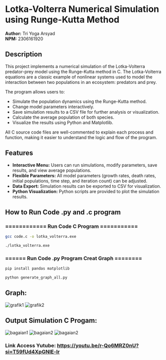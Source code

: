 # Lotka-Volterra Numerical Simulation using Runge-Kutta Method

**Author:** Tri Yoga Arsyad  
**NPM:** 2306161920

## Description

This project implements a numerical simulation of the Lotka-Volterra predator-prey model using the Runge-Kutta method in C. The Lotka-Volterra equations are a classic example of nonlinear systems used to model the interaction between two populations in an ecosystem: predators and prey.

The program allows users to:
- Simulate the population dynamics using the Runge-Kutta method.
- Change model parameters interactively.
- Save simulation results to a CSV file for further analysis or visualization.
- Calculate the average population of both species.
- Visualize the results using Python and Matplotlib.

All C source code files are well-commented to explain each process and function, making it easier to understand the logic and flow of the program.

## Features

- **Interactive Menu:** Users can run simulations, modify parameters, save results, and view average populations.
- **Flexible Parameters:** All model parameters (growth rates, death rates, initial populations, time step, and iteration count) can be adjusted.
- **Data Export:** Simulation results can be exported to CSV for visualization.
- **Python Visualization:** Python scripts are provided to plot the simulation results.

## How to Run Code .py and .c program

### ============ Run Code C Program ===========

```bash
gcc code.c -o lotka_volterra.exe
```

```bash
./lotka_volterra.exe
```

### ====== Run Code .py Program Creat Graph ========

```bash
pip install pandas matplotlib
```

```bash
python generate_graph_all.py
```

## Graph:

![grafik1](https://github.com/user-attachments/assets/2b266b36-478b-46c3-9e45-3abd17adca9d)
![grafik2](https://github.com/user-attachments/assets/b0bd1789-3e2c-4e6a-ae88-eba14041ca3c)


## Output Simulation C Progam:
![bagaian1](https://github.com/user-attachments/assets/e33dabb7-f089-4a91-9295-06bda14a91c9)
![bagaian2](https://github.com/user-attachments/assets/a224466a-8f59-42fe-a489-9a18b4584360)
![bagaian2](https://github.com/user-attachments/assets/1f822b8d-a186-429c-851e-a7a5cbeb5be9)


### Link Access Yutube: https://youtu.be/r-Qo6MRZ0nU?si=T59fUd4XpGNlE-lr
